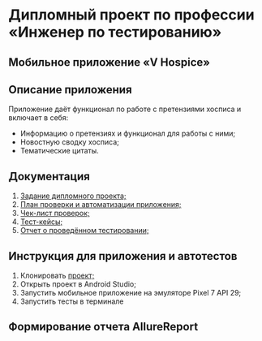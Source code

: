 # Дипломный проект по профессии «Инженер по тестированию»

## Мобильное приложение «V Hospice»

## Описание приложения

Приложение даёт функционал по работе с претензиями хосписа и включает в себя:

- Информацию о претензиях и функционал для работы с ними;
- Новостную сводку хосписа;
- Тематические цитаты.

## Документация

1. [Задание дипломного проекта;](https://github.com/netology-code/qamid-diplom)
2. [План проверки и автоматизации приложения;](https://github.com/TIgorT/QADiplomVH/blob/main/Plan.md)
3. [Чек-лист проверок;]()
4. [Тест-кейсы;]()
5. [Отчет о проведённом тестировании;]()

## Инструкция для приложения и автотестов

1. Клонировать [проект;](https://github.com/TIgorT/QADiplomVH)
2. Открыть проект в Android Studio;
3. Запустить мобильное приложение на эмуляторе Pixel 7 API 29;
4. Запустить тесты в терминале

## Формирование отчета AllureReport

